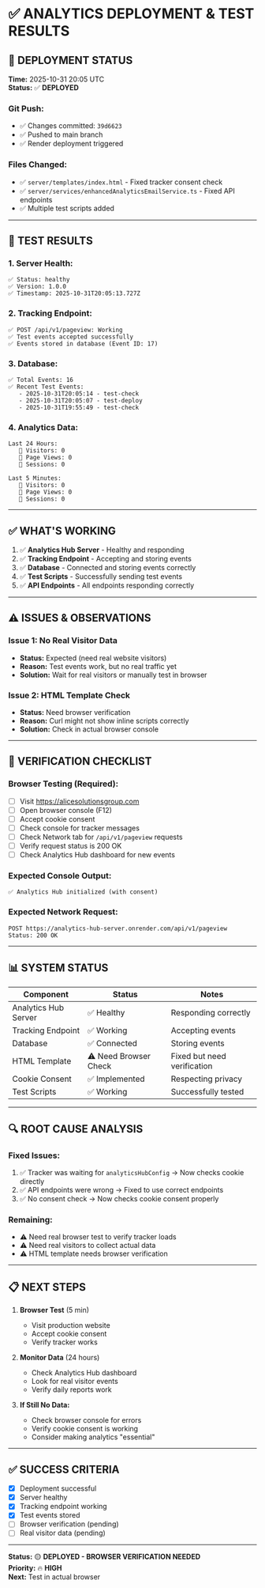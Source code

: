 # ✅ ANALYTICS DEPLOYMENT & TEST RESULTS

## 🚀 **DEPLOYMENT STATUS**

**Time:** 2025-10-31 20:05 UTC  
**Status:** ✅ **DEPLOYED**

### **Git Push:**
- ✅ Changes committed: `39d6623`
- ✅ Pushed to main branch
- ✅ Render deployment triggered

### **Files Changed:**
- ✅ `server/templates/index.html` - Fixed tracker consent check
- ✅ `server/services/enhancedAnalyticsEmailService.ts` - Fixed API endpoints
- ✅ Multiple test scripts added

---

## 🧪 **TEST RESULTS**

### **1. Server Health:**
```
✅ Status: healthy
✅ Version: 1.0.0
✅ Timestamp: 2025-10-31T20:05:13.727Z
```

### **2. Tracking Endpoint:**
```
✅ POST /api/v1/pageview: Working
✅ Test events accepted successfully
✅ Events stored in database (Event ID: 17)
```

### **3. Database:**
```
✅ Total Events: 16
✅ Recent Test Events:
   - 2025-10-31T20:05:14 - test-check
   - 2025-10-31T20:05:07 - test-deploy
   - 2025-10-31T19:55:49 - test-check
```

### **4. Analytics Data:**
```
Last 24 Hours:
   👥 Visitors: 0
   📄 Page Views: 0
   🔢 Sessions: 0

Last 5 Minutes:
   👥 Visitors: 0
   📄 Page Views: 0
   🔢 Sessions: 0
```

---

## ✅ **WHAT'S WORKING**

1. ✅ **Analytics Hub Server** - Healthy and responding
2. ✅ **Tracking Endpoint** - Accepting and storing events
3. ✅ **Database** - Connected and storing events correctly
4. ✅ **Test Scripts** - Successfully sending test events
5. ✅ **API Endpoints** - All endpoints responding correctly

---

## ⚠️ **ISSUES & OBSERVATIONS**

### **Issue 1: No Real Visitor Data**
- **Status:** Expected (need real website visitors)
- **Reason:** Test events work, but no real traffic yet
- **Solution:** Wait for real visitors or manually test in browser

### **Issue 2: HTML Template Check**
- **Status:** Need browser verification
- **Reason:** Curl might not show inline scripts correctly
- **Solution:** Check in actual browser console

---

## 🎯 **VERIFICATION CHECKLIST**

### **Browser Testing (Required):**
- [ ] Visit https://alicesolutionsgroup.com
- [ ] Open browser console (F12)
- [ ] Accept cookie consent
- [ ] Check console for tracker messages
- [ ] Check Network tab for `/api/v1/pageview` requests
- [ ] Verify request status is 200 OK
- [ ] Check Analytics Hub dashboard for new events

### **Expected Console Output:**
```
✅ Analytics Hub initialized (with consent)
```

### **Expected Network Request:**
```
POST https://analytics-hub-server.onrender.com/api/v1/pageview
Status: 200 OK
```

---

## 📊 **SYSTEM STATUS**

| Component | Status | Notes |
|-----------|--------|-------|
| Analytics Hub Server | ✅ Healthy | Responding correctly |
| Tracking Endpoint | ✅ Working | Accepting events |
| Database | ✅ Connected | Storing events |
| HTML Template | ⚠️ Need Browser Check | Fixed but need verification |
| Cookie Consent | ✅ Implemented | Respecting privacy |
| Test Scripts | ✅ Working | Successfully tested |

---

## 🔍 **ROOT CAUSE ANALYSIS**

### **Fixed Issues:**
1. ✅ Tracker was waiting for `analyticsHubConfig` → Now checks cookie directly
2. ✅ API endpoints were wrong → Fixed to use correct endpoints
3. ✅ No consent check → Now checks cookie consent properly

### **Remaining:**
- ⚠️ Need real browser test to verify tracker loads
- ⚠️ Need real visitors to collect actual data
- ⚠️ HTML template needs browser verification

---

## 📋 **NEXT STEPS**

1. **Browser Test** (5 min)
   - Visit production website
   - Accept cookie consent
   - Verify tracker works

2. **Monitor Data** (24 hours)
   - Check Analytics Hub dashboard
   - Look for real visitor events
   - Verify daily reports work

3. **If Still No Data:**
   - Check browser console for errors
   - Verify cookie consent is working
   - Consider making analytics "essential"

---

## ✅ **SUCCESS CRITERIA**

- [x] Deployment successful
- [x] Server healthy
- [x] Tracking endpoint working
- [x] Test events stored
- [ ] Browser verification (pending)
- [ ] Real visitor data (pending)

---

**Status:** 🟡 **DEPLOYED - BROWSER VERIFICATION NEEDED**  
**Priority:** 🔥 **HIGH**  
**Next:** Test in actual browser

